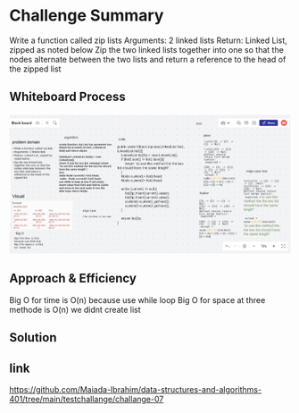 # Challenge Summary
Write a function called zip lists
Arguments: 2 linked lists
Return: Linked List, zipped as noted below
Zip the two linked lists together into one so that the nodes alternate between the two lists and return a reference to the head of the zipped list

## Whiteboard Process
![](code-ch8.png)

## Approach & Efficiency
Big O for time  is O(n)
because use while loop
Big O for space at three methode is O(n)
we didnt create  list 

## Solution

 
## link
https://github.com/Maiada-Ibrahim/data-structures-and-algorithms-401/tree/main/testchallange/challange-07